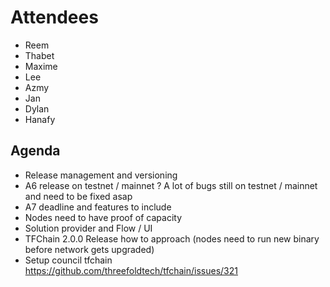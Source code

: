 # Attendees 
- Reem
- Thabet
- Maxime
- Lee
- Azmy
- Jan
- Dylan
- Hanafy


## Agenda

- Release management and versioning
- A6 release on testnet / mainnet ? A lot of bugs still on testnet / mainnet and need to be fixed asap
- A7 deadline and features to include
- Nodes need to have proof of capacity
- Solution provider and Flow / UI 
- TFChain 2.0.0 Release how to approach (nodes need to run new binary before network gets upgraded)
- Setup council tfchain https://github.com/threefoldtech/tfchain/issues/321
	
